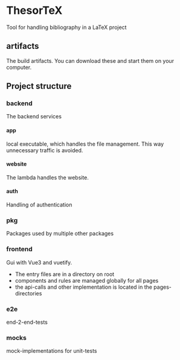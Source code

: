 # ThesorTeX
Tool for handling bibliography in a LaTeX project

## artifacts
The build artifacts. You can download these and start them on your computer.

## Project structure

### backend
The backend services

#### app
local executable, which handles the file management. This way unnecessary traffic is avoided.

#### website
The lambda handles the website.

#### auth
Handling of authentication

### pkg
Packages used by multiple other packages

### frontend
Gui with Vue3 and vuetify.
- The entry files are in a directory on root
- components and rules are managed globally for all pages
- the api-calls and other implementation is located in the pages-directories

### e2e
end-2-end-tests

### mocks
mock-implementations for unit-tests